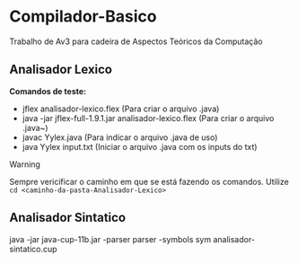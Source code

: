 # Compilador-Basico
Trabalho de Av3 para cadeira de Aspectos Teóricos da Computação

## Analisador Lexico 

**Comandos de teste:**
- jflex analisador-lexico.flex (Para criar o arquivo .java)
- java -jar jflex-full-1.9.1.jar analisador-lexico.flex (Para criar o arquivo .java~)
- javac Yylex.java (Para indicar o arquivo .java de uso)
- java Yylex input.txt (Iniciar o arquivo .java com os inputs do txt)

> [!WARNING]
> Sempre vericificar o caminho em que se está fazendo os comandos. Utilize `cd <caminho-da-pasta-Analisador-Lexico>`


## Analisador Sintatico
java -jar java-cup-11b.jar -parser parser -symbols sym analisador-sintatico.cup
